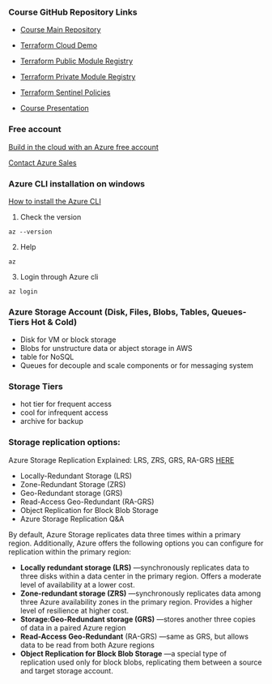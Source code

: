 
### Course GitHub Repository Links
- [Course Main Repository](https://github.com/stacksimplify/hashicorp-certified-terraform-associate-on-azure)

- [Terraform Cloud Demo](https://github.com/stacksimplify/terraform-cloud-azure-demo1)

- [Terraform Public Module Registry](https://github.com/stacksimplify/terraform-azurerm-staticwebsitepublic)

- [Terraform Private Module Registry](https://github.com/stacksimplify/terraform-azurerm-staticwebsiteprivate)

- [Terraform Sentinel Policies](https://github.com/stacksimplify/terraform-sentinel-policies-azure)

- [Course Presentation](https://github.com/stacksimplify/hashicorp-certified-terraform-associate-on-azure/tree/main/course-presentation)


### Free account
[Build in the cloud with an Azure free account](https://azure.microsoft.com/en-us/free/)


[Contact Azure Sales](https://azure.microsoft.com/en-au/overview/sales-number/)

### Azure CLI installation on windows
[How to install the Azure CLI](https://docs.microsoft.com/en-us/cli/azure/install-azure-cli)

1. Check the version
```
az --version
```
2. Help
```
az
```
3. Login through Azure cli
```
az login
```


### Azure Storage Account (Disk, Files, Blobs, Tables, Queues- Tiers Hot & Cold)
- Disk for VM or block storage
- Blobs for unstructure data or abject storage in AWS
- table for NoSQL
- Queues for decouple and scale components or for messaging system

### Storage Tiers
- hot tier for frequent access
- cool for infrequent access
- archive for backup


### Storage replication options:
Azure Storage Replication Explained: LRS, ZRS, GRS, RA-GRS [HERE](https://cloud.netapp.com/blog/azure-anf-blg-azure-storage-replication-explained-lrs-zrs-grs-ra-grs)

- Locally-Redundant Storage (LRS)
- Zone-Redundant Storage (ZRS)
- Geo-Redundant storage (GRS)
- Read-Access Geo-Redundant (RA-GRS)
- Object Replication for Block Blob Storage
- Azure Storage Replication Q&A

By default, Azure Storage replicates data three times within a primary region. Additionally, Azure offers the following options you can configure for replication within the primary region:
- **Locally redundant storage (LRS)** —synchronously replicates data to three disks within a data center in the primary region. Offers a moderate level of availability at a lower cost.
- **Zone-redundant storage (ZRS)** —synchronously replicates data among three Azure availability zones in the primary region. Provides a higher level of resilience at higher cost.
- **Storage:Geo-Redundant storage (GRS)** —stores another three copies of data in a paired Azure region
- **Read-Access Geo-Redundant** (RA-GRS) —same as GRS, but allows data to be read from both Azure regions
- **Object Replication for Block Blob Storage** —a special type of replication used only for block blobs, replicating them between a source and target storage account.